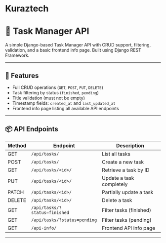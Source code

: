 # Kuraztech

# 📝 Task Manager API

A simple Django-based Task Manager API with CRUD support, filtering, validation, and a basic frontend info page. Built using Django REST Framework.

---

## 🚀 Features

- Full CRUD operations (`GET`, `POST`, `PUT`, `DELETE`)
- Task filtering by status (`finished`, `pending`)
- Title validation (must not be empty)
- Timestamp fields: `created_at` and `last_updated_at`
- Frontend info page listing all available API endpoints

---

## 📦 API Endpoints

| Method | Endpoint                     | Description                |
|--------|------------------------------|----------------------------|
| GET    | `/api/tasks/`                | List all tasks             |
| POST   | `/api/tasks/`                | Create a new task          |
| GET    | `/api/tasks/<id>/`           | Retrieve a task by ID      |
| PUT    | `/api/tasks/<id>/`           | Update a task completely   |
| PATCH  | `/api/tasks/<id>/`           | Partially update a task    |
| DELETE | `/api/tasks/<id>/`           | Delete a task              |
| GET    | `/api/tasks/?status=finished`| Filter tasks (finished)    |
| GET    | `/api/tasks/?status=pending` | Filter tasks (pending)     |
| GET    | `/api-info/`                 | Frontend API info page     |

---
